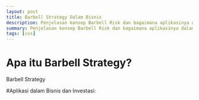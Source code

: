 ```yaml
---
layout: post
title: Barbell Strategy Dalam Bisnis
description: Penjelasan konsep Barbell Risk dan bagaimana aplikasinya dalam bisnis atau investasi.
summary: Penjelasan konsep Barbell Risk dan bagaimana aplikasinya dalam bisnis atau investasi. 
tags: [css]
---
```


# Apa itu Barbell Strategy?
Barbell Strategy

#Aplikasi dalam Bisnis dan Investasi: 

